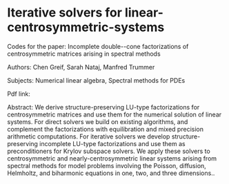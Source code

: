 # Iterative solvers for linear-centrosymmetric-systems

Codes for the paper: Incomplete double--cone factorizations of centrosymmetric matrices arising in spectral methods

Authors: Chen Greif, Sarah Nataj, Manfred Trummer

Subjects: Numerical linear algebra, Spectral methods for PDEs

Pdf link:

Abstract: We derive structure-preserving LU-type factorizations for centrosymmetric matrices and use them for the numerical solution of linear systems. For direct solvers we build on  existing algorithms, and complement the factorizations with equilibration and mixed precision arithmetic computations. For iterative solvers we develop structure-preserving incomplete LU-type factorizations and use them as preconditioners for Krylov subspace solvers. We apply these solvers to centrosymmetric and nearly-centrosymmetric linear systems arising from spectral methods for model problems involving the Poisson, diffusion, Helmholtz, and biharmonic equations in one, two, and three dimensions..
